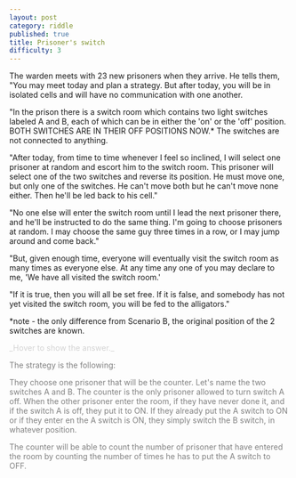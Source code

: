```yaml
---
layout: post
category: riddle
published: true
title: Prisoner's switch
difficulty: 3
---
```


The warden meets with 23 new prisoners when they arrive. He tells them, "You may meet today and plan a strategy. But after today, you will be in isolated cells and will have no communication with one another. 

"In the prison there is a switch room which contains two light switches labeled A and B, each of which can be in either the 'on' or the 'off' position. BOTH SWITCHES ARE IN THEIR OFF POSITIONS NOW.* The switches are not connected to anything. 

"After today, from time to time whenever I feel so inclined, I will select one prisoner at random and escort him to the switch room. This prisoner will select one of the two switches and reverse its position. He must move one, but only one of the switches. He can't move both but he can't move none either. Then he'll be led back to his cell."

"No one else will enter the switch room until I lead the next prisoner there, and he'll be instructed to do the same thing. I'm going to choose prisoners at random. I may choose the same guy three times in a row, or I may jump around and come back."

"But, given enough time, everyone will eventually visit the switch room as many times as everyone else. At any time any one of you may declare to me, 'We have all visited the switch room.' 

"If it is true, then you will all be set free. If it is false, and somebody has not yet visited the switch room, you will be fed to the alligators." 

*note - the only difference from Scenario B, the original position of the 2 switches are known.

<div markdown="1" class='answer-title' style="color: lightgrey">_Hover to show the answer._
</div>
<div class='answer-wrapper'>
<div markdown="1" class='answer' style="color: grey">

The strategy is the following:

They choose one prisoner that will be the counter. Let's name the two switches A and B. 
The counter is the only prisoner allowed to turn switch A off. 
When the other prisoner enter the room, if they have never done it, and if the switch A is off, they put it to ON. 
If they already put the A switch to ON or if they enter en the A switch is ON, they simply switch the B switch, in whatever position. 

The counter will be able to count the number of prisoner that have entered the room by counting the number of times he has to put the A switch to OFF. 

</div>
</div>

